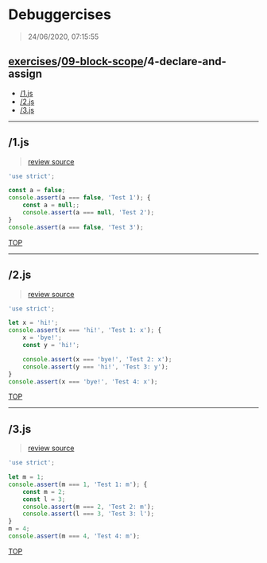 # Debuggercises 

> 24/06/2020, 07:15:55 

## [exercises](../../README.md)/[09-block-scope](../README.md)/4-declare-and-assign 

- [/1.js](#1js)  
- [/2.js](#2js)  
- [/3.js](#3js)  
---

## /1.js 

>  
>
> [review source](..\..\..\exercises\09-block-scope\4-declare-and-assign/1.js)

```js
'use strict';

const a = false;
console.assert(a === false, 'Test 1'); {
    const a = null;;
    console.assert(a === null, 'Test 2');
}
console.assert(a === false, 'Test 3');
```

[TOP](#debuggercises)

---

## /2.js 

>  
>
> [review source](..\..\..\exercises\09-block-scope\4-declare-and-assign/2.js)

```js
'use strict';

let x = 'hi!';
console.assert(x === 'hi!', 'Test 1: x'); {
    x = 'bye!';
    const y = 'hi!';

    console.assert(x === 'bye!', 'Test 2: x');
    console.assert(y === 'hi!', 'Test 3: y');
}
console.assert(x === 'bye!', 'Test 4: x');
```

[TOP](#debuggercises)

---

## /3.js 

>  
>
> [review source](..\..\..\exercises\09-block-scope\4-declare-and-assign/3.js)

```js
'use strict';

let m = 1;
console.assert(m === 1, 'Test 1: m'); {
    const m = 2;
    const l = 3;
    console.assert(m === 2, 'Test 2: m');
    console.assert(l === 3, 'Test 3: l');
}
m = 4;
console.assert(m === 4, 'Test 4: m');
```

[TOP](#debuggercises)

